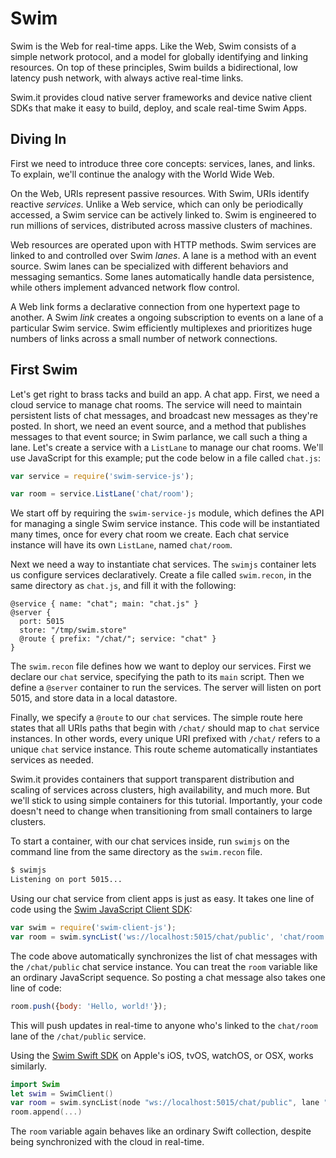 # Swim

Swim is the Web for real-time apps.  Like the Web, Swim consists of a simple
network protocol, and a model for globally identifying and linking resources.
On top of these principles, Swim builds a bidirectional, low latency push
network, with always active real-time links.

Swim.it provides cloud native server frameworks and device native client SDKs
that make it easy to build, deploy, and scale real-time Swim Apps.

## Diving In

First we need to introduce three core concepts: services, lanes, and links.
To explain, we'll continue the analogy with the World Wide Web.

On the Web, URIs represent passive resources.  With Swim, URIs identify
reactive _services_.  Unlike a Web service, which can only be periodically
accessed, a Swim service can be actively linked to.  Swim is engineered to
run millions of services, distributed across massive clusters of machines.

Web resources are operated upon with HTTP methods.  Swim services are linked
to and controlled over Swim _lanes_.  A lane is a method with an event source.
Swim lanes can be specialized with different behaviors and messaging semantics.
Some lanes automatically handle data persistence, while others implement
advanced network flow control.

A Web link forms a declarative connection from one hypertext page to another.
A Swim _link_ creates a ongoing subscription to events on a lane of a
particular Swim service.  Swim efficiently multiplexes and prioritizes huge
numbers of links across a small number of network connections.

## First Swim

Let's get right to brass tacks and build an app.  A chat app.  First, we need
a cloud service to manage chat rooms.  The service will need to maintain
persistent lists of chat messages, and broadcast new messages as they're
posted.  In short, we need an event source, and a method that publishes
messages to that event source; in Swim parlance, we call such a thing a lane.
Let's create a service with a `ListLane` to manage our chat rooms.  We'll use
JavaScript for this example; put the code below in a file called `chat.js`:

```js
var service = require('swim-service-js');

var room = service.ListLane('chat/room');
```

We start off by requiring the `swim-service-js` module, which defines the API
for managing a single Swim service instance.  This code will be instantiated
many times, once for every chat room we create.  Each chat service instance
will have its own `ListLane`, named `chat/room`.

Next we need a way to instantiate chat services.  The `swimjs` container lets
us configure services declaratively.  Create a file called `swim.recon`, in
the same directory as `chat.js`, and fill it with the following:

```recon
@service { name: "chat"; main: "chat.js" }
@server {
  port: 5015
  store: "/tmp/swim.store"
  @route { prefix: "/chat/"; service: "chat" }
}
```

The `swim.recon` file defines how we want to deploy our services.  First we
declare our `chat` service, specifying the path to its `main` script.  Then
we define a `@server` container to run the services.  The server will listen
on port 5015, and store data in a local datastore.

Finally, we specify a `@route` to our `chat` services.  The simple route here
states that all URIs paths that begin with `/chat/` should map to `chat`
service instances.  In other words, every unique URI prefixed with `/chat/`
refers to a unique `chat` service instance.  This route scheme automatically
instantiates services as needed.

Swim.it provides containers that support transparent distribution and scaling
of services across clusters, high availability, and much more.  But we'll stick
to using simple containers for this tutorial.  Importantly, your code doesn't
need to change when transitioning from small containers to large clusters.

To start a container, with our chat services inside, run `swimjs` on the
command line from the same directory as the `swim.recon` file.

```bash
$ swimjs
Listening on port 5015...
```

Using our chat service from client apps is just as easy.  It takes one line of
code using the [Swim JavaScript Client SDK](https://github.com/swimit/swim-client-js):

```js
var swim = require('swim-client-js');
var room = swim.syncList('ws://localhost:5015/chat/public', 'chat/room');
```

The code above automatically synchronizes the list of chat messages with the
`/chat/public` chat service instance.  You can treat the `room` variable like
an ordinary JavaScript sequence.  So posting a chat message also takes one
line of code:

```js
room.push({body: 'Hello, world!'});
```

This will push updates in real-time to anyone who's linked to the `chat/room`
lane of the `/chat/public` service.

Using the [Swim Swift SDK](https://github.com/swimit/swim-swift) on Apple's
iOS, tvOS, watchOS, or OSX, works similarly.

```swift
import Swim
let swim = SwimClient()
var room = swim.syncList(node "ws://localhost:5015/chat/public", lane "chat/room")
room.append(...)
```

The `room` variable again behaves like an ordinary Swift collection, despite
being synchronized with the cloud in real-time.
